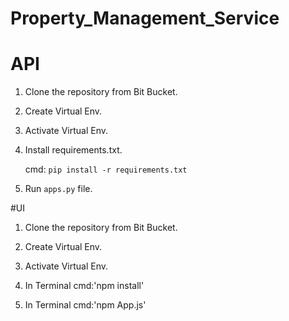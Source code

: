 # Property_Management_Service

# API
1. Clone the repository from Bit Bucket.

2. Create Virtual Env.

3. Activate Virtual Env.

4. Install requirements.txt.

    cmd: `pip install -r requirements.txt`
    
5. Run `apps.py` file.

#UI
1. Clone the repository from Bit Bucket.

2. Create Virtual Env.

3. Activate Virtual Env.

4. In Terminal
   cmd:'npm install'

5. In Terminal
   cmd:'npm App.js'
